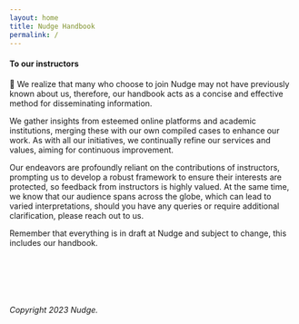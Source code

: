 ```yaml
---
layout: home
title: Nudge Handbook
permalink: /
---
```



#### To our instructors


🧩 We realize that many who choose to join Nudge may not have previously known about us, therefore, our handbook acts as a concise and effective method for disseminating information.

We gather insights from esteemed online platforms and academic institutions, merging these with our own compiled cases to enhance our work. As with all our initiatives, we continually refine our services and values, aiming for continuous improvement.

Our endeavors are profoundly reliant on the contributions of instructors, prompting us to develop a robust framework to ensure their interests are protected, so feedback from instructors is highly valued. At the same time, we know that our audience spans across the globe, which can lead to varied interpretations, should you have any queries or require additional clarification, please reach out to us.

Remember that everything is in draft at Nudge and subject to change, this includes our handbook.





<br>
<br>
<br>
<br>



###### Copyright 2023 Nudge.

